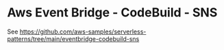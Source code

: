 # Aws Event Bridge - CodeBuild - SNS

See https://github.com/aws-samples/serverless-patterns/tree/main/eventbridge-codebuild-sns